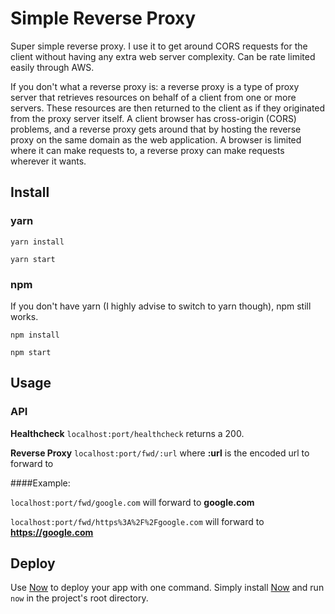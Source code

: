 # Simple Reverse Proxy

Super simple reverse proxy. I use it to get around CORS requests for the client without having any extra web server complexity. Can be rate limited easily through AWS.

If you don't what a reverse proxy is: a reverse proxy is a type of proxy server that retrieves resources on behalf of a client from one or more servers. These resources are then returned to the client as if they originated from the proxy server itself.
A client browser has cross-origin (CORS) problems, and a reverse proxy gets around that by hosting the reverse proxy on the same domain as the web application. A browser is limited where it can make requests to, a reverse proxy can make requests wherever it wants.


## Install

### yarn

`yarn install` 

`yarn start`

### npm

If you don't have yarn (I highly advise to switch to yarn though), npm still works.

`npm install` 

`npm start
`


## Usage

### API

**Healthcheck** `localhost:port/healthcheck` returns a 200.

**Reverse Proxy** `localhost:port/fwd/:url` where **:url** is the encoded url to forward to


####Example:

`localhost:port/fwd/google.com` will forward to **google.com**

`localhost:port/fwd/https%3A%2F%2Fgoogle.com` will forward to **https://google.com**


## Deploy

Use [Now](https://zeit.co/now) to deploy your app with one command. Simply install [Now](https://zeit.co/now) and run `now` in the project's root directory.